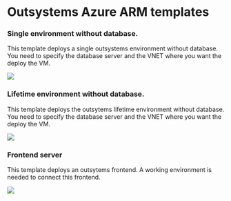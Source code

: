 # Outsystems Azure ARM templates

### Single environment without database. 
This template deploys a single outsystems environment without database. You need to specify the database server and the VNET where you want the deploy the VM.

<a href="https://portal.azure.com/#create/Microsoft.Template/uri/https%3A%2F%2Fraw.githubusercontent.com%2Fpintonunes%2FOutsystems-AzureARMTemplates%2Fmaster%2FEnvSingleNoSQL.json" target="_blank">
    <img src="http://azuredeploy.net/deploybutton.png"/>
</a>

### Lifetime environment without database. 
This template deploys the outsytems lifetime environment without database. You need to specify the database server and the VNET where you want the deploy the VM.

<a href="https://portal.azure.com/#create/Microsoft.Template/uri/https%3A%2F%2Fraw.githubusercontent.com%2Fpintonunes%2FOutsystems-AzureARMTemplates%2Fmaster%2FEnvLifetimeNoSQL.json" target="_blank">
    <img src="http://azuredeploy.net/deploybutton.png"/>
</a>

### Frontend server
This template deploys an outsytems frontend. A working environment is needed to connect this frontend.

<a href="https://portal.azure.com/#create/Microsoft.Template/uri/https%3A%2F%2Fraw.githubusercontent.com%2Fpintonunes%2FOutsystems-AzureARMTemplates%2Fmaster%2FFrontendOnly.json" target="_blank">
    <img src="http://azuredeploy.net/deploybutton.png"/>
</a>